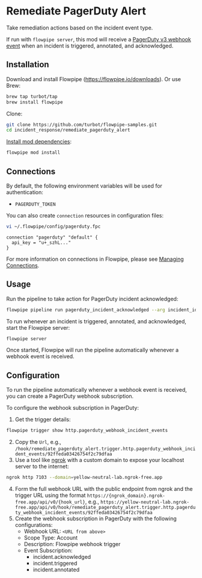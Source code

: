 # Remediate PagerDuty Alert

Take remediation actions based on the incident event type.

If run with `flowpipe server`, this mod will receive a [PagerDuty v3 webhook event](https://developer.pagerduty.com/docs/db0fa8c8984fc-overview) when an incident is triggered, annotated, and acknowledged.

## Installation

Download and install Flowpipe (https://flowpipe.io/downloads). Or use Brew:

```sh
brew tap turbot/tap
brew install flowpipe
```

Clone:

```sh
git clone https://github.com/turbot/flowpipe-samples.git
cd incident_response/remediate_pagerduty_alert
```

[Install mod dependencies](https://flowpipe.io/docs/build/mod-dependencies#mod-dependencies):

```sh
flowpipe mod install
```

## Connections

By default, the following environment variables will be used for authentication:

- `PAGERDUTY_TOKEN`

You can also create `connection` resources in configuration files:

```sh
vi ~/.flowpipe/config/pagerduty.fpc
```

```hcl
connection "pagerduty" "default" {
  api_key = "u+_szhL..."
}
```

For more information on connections in Flowpipe, please see [Managing Connections](https://flowpipe.io/docs/run/connections).

## Usage

Run the pipeline to take action for PagerDuty incident acknowledged:

```sh
flowpipe pipeline run pagerduty_incident_acknowledged --arg incident_id=PT4KHLK
```

To run whenever an incident is triggered, annotated, and acknowledged, start the Flowpipe server:

```sh
flowpipe server
```

Once started, Flowpipe will run the pipeline automatically whenever a webhook event is received.

## Configuration

To run the pipeline automatically whenever a webhook event is received, you can create a PagerDuty webhook subscription.

To configure the webhook subscription in PagerDuty:

1. Get the trigger details:
  ```sh
  flowpipe trigger show http.pagerduty_webhook_incident_events
  ```
2. Copy the `Url`, e.g., `/hook/remediate_pagerduty_alert.trigger.http.pagerduty_webhook_incident_events/92ffeda03426754f2c79dfaa`
3. Use a tool like [ngrok](https://ngrok.com/) with a custom domain to expose your localhost server to the internet:
  ```sh
  ngrok http 7103 --domain=yellow-neutral-lab.ngrok-free.app
  ```
4. Form the full webhook URL with the public endpoint from ngrok and the trigger URL using the format `https://{ngrok_domain}.ngrok-free.app/api/v0/{hook_url}`, e.g., `https://yellow-neutral-lab.ngrok-free.app/api/v0/hook/remediate_pagerduty_alert.trigger.http.pagerduty_webhook_incident_events/92ffeda03426754f2c79dfaa`
5. Create the webhook subscription in PagerDuty with the following configurations:
   - Webhook URL: `<URL from above>`
   - Scope Type: Account
   - Description: Flowpipe webhook trigger
   - Event Subscription:
     - incident.acknowledged
     - incident.triggered
     - incident.annotated
